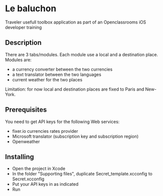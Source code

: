 # Le baluchon
Traveler usefull toolbox application as part of an Openclassrooms iOS developer training

## Description
There are 3 tabs/modules. Each module use a local and a destination place.
Modules are:
- a currency converter between the two currencies
- a text translator between the two languages
- current weather for the two places

Limitation: for now local and destination places are fixed to Paris and New-York.

## Prerequisites
You need to get API keys for the following Web services:
- fixer.io currencies rates provider
- Microsoft translator (subscription key and subscription region)
- Openweather

## Installing
- Open the project in Xcode
- In the folder "Supporting files", duplicate Secret_template.xcconfig to Secret.xcconfig
- Put your API keys in as indicated
- Run
